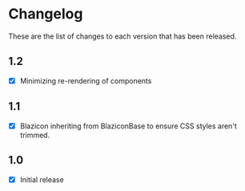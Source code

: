 # Changelog
These are the list of changes to each version that has been released.

## 1.2
- [x] Minimizing re-rendering of components

## 1.1
- [x] Blazicon inheriting from BlaziconBase to ensure CSS styles aren't trimmed.

## 1.0
- [x] Initial release